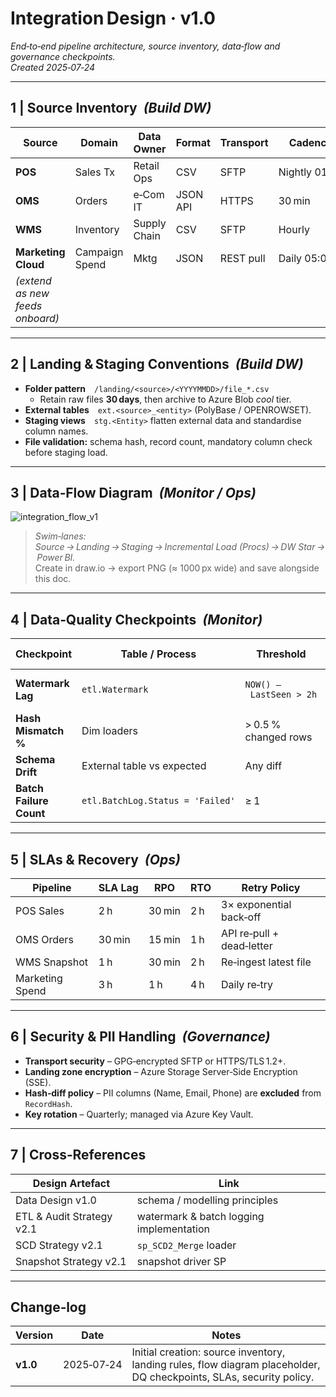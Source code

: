 # Integration Design · **v1.0**

*End‑to‑end pipeline architecture, source inventory, data‑flow and governance checkpoints.*  
*Created 2025‑07‑24*

---

## 1 | Source Inventory  *(Build DW)*

| Source | Domain | Data Owner | Format | Transport | Cadence | Landing Path | SLA (Lag) |
|--------|--------|------------|--------|-----------|---------|--------------|-----------|
| **POS** | Sales Tx | Retail Ops | CSV | SFTP | Nightly 01:00 | `/landing/pos/YYYYMMDD/` | ≤ 2 h |
| **OMS** | Orders | e‑Com IT | JSON API | HTTPS | 30 min | `/landing/oms/` | ≤ 30 min |
| **WMS** | Inventory | Supply Chain | CSV | SFTP | Hourly | `/landing/wms/` | ≤ 1 h |
| **Marketing Cloud** | Campaign Spend | Mktg | JSON | REST pull | Daily 05:00 | `/landing/mkt/` | ≤ 3 h |
| *(extend as new feeds onboard)* | | | | | | | |

---

## 2 | Landing & Staging Conventions  *(Build DW)*

- **Folder pattern** `/landing/<source>/<YYYYMMDD>/file_*.csv`  
  - Retain raw files **30 days**, then archive to Azure Blob *cool* tier.  
- **External tables** `ext.<source>_<entity>` (PolyBase / OPENROWSET).  
- **Staging views** `stg.<Entity>` flatten external data and standardise column names.  
- **File validation:** schema hash, record count, mandatory column check before staging load.

---

## 3 | Data‑Flow Diagram  *(Monitor / Ops)*

![integration_flow_v1](integration_flow_v1.png)  

> *Swim‑lanes: Source → Landing → Staging → Incremental Load (Procs) → DW Star → Power BI.*  
> Create in draw.io → export PNG (≈ 1000 px wide) and save alongside this doc.

---

## 4 | Data‑Quality Checkpoints  *(Monitor)*

| Checkpoint | Table / Process | Threshold | Alert Channel |
|------------|-----------------|-----------|---------------|
| **Watermark Lag** | `etl.Watermark` | `NOW() – LastSeen > 2h` | PBI DQ dashboard & Teams |
| **Hash Mismatch %** | Dim loaders | > 0.5 % changed rows | Ops email |
| **Schema Drift** | External table vs expected | Any diff | CI pipeline fail |
| **Batch Failure Count** | `etl.BatchLog.Status = 'Failed'` | ≥ 1 | PagerDuty |

---

## 5 | SLAs & Recovery  *(Ops)*

| Pipeline | SLA Lag | RPO | RTO | Retry Policy |
|----------|---------|-----|-----|--------------|
| POS Sales | 2 h | 30 min | 2 h | 3× exponential back‑off |
| OMS Orders | 30 min | 15 min | 1 h | API re‑pull + dead‑letter |
| WMS Snapshot | 1 h | 30 min | 2 h | Re‑ingest latest file |
| Marketing Spend | 3 h | 1 h | 4 h | Daily re‑try |

---

## 6 | Security & PII Handling  *(Governance)*

- **Transport security** – GPG‑encrypted SFTP or HTTPS/TLS 1.2+.  
- **Landing zone encryption** – Azure Storage Server‑Side Encryption (SSE).  
- **Hash‑diff policy** – PII columns (Name, Email, Phone) are **excluded** from `RecordHash`.  
- **Key rotation** – Quarterly; managed via Azure Key Vault.

---

## 7 | Cross‑References

| Design Artefact | Link |
|-----------------|------|
| Data Design v1.0 | schema / modelling principles |
| ETL & Audit Strategy v2.1 | watermark & batch logging implementation |
| SCD Strategy v2.1 | `sp_SCD2_Merge` loader |
| Snapshot Strategy v2.1 | snapshot driver SP |

---

## Change‑log

| Version | Date | Notes |
|---------|------|-------|
| **v1.0** | 2025‑07‑24 | Initial creation: source inventory, landing rules, flow diagram placeholder, DQ checkpoints, SLAs, security policy. |
